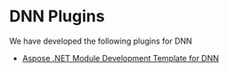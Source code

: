 # DNN Plugins

We have developed the following plugins for DNN

<ul>
<li><a href="DevelopementTemplate">Aspose .NET Module Development Template for DNN</a></li>
</ul>